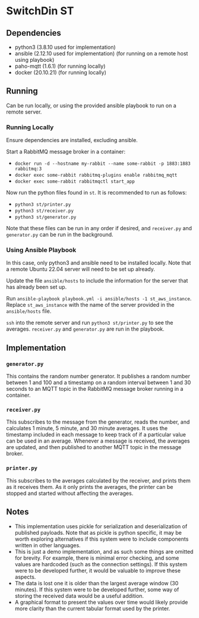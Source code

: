 # SwitchDin ST

## Dependencies
- python3 (3.8.10 used for implementation)
- ansible (2.12.10 used for implementation) (for running on a remote host using playbook)
- paho-mqtt (1.6.1) (for running locally)
- docker (20.10.21) (for running locally)

## Running
Can be run locally, or using the provided ansible playbook to run on a remote server.

### Running Locally
Ensure dependencies are installed, excluding ansible.

Start a RabbitMQ message broker in a container:
- `docker run -d --hostname my-rabbit --name some-rabbit -p 1883:1883 rabbitmq:3`
- `docker exec some-rabbit rabbitmq-plugins enable rabbitmq_mqtt`
- `docker exec some-rabbit rabbitmqctl start_app`

Now run the python files found in `st`. It is recommended to run as follows:
- `python3 st/printer.py`
- `python3 st/receiver.py`
- `python3 st/generator.py`

Note that these files can be run in any order if desired, and `receiver.py` and `generator.py` can be run in the background.

### Using Ansible Playbook
In this case, only python3 and ansible need to be installed locally.
Note that a remote Ubuntu 22.04 server will need to be set up already.

Update the file `ansible/hosts` to include the information for the server that has already been set up.

Run `ansible-playbook playbook.yml -i ansible/hosts -1 st_aws_instance`. Replace `st_aws_instance` with the name of the server provided in the `ansible/hosts` file.

`ssh` into the remote server and run `python3 st/printer.py` to see the averages. `receiver.py` and `generator.py` are run in the playbook.

## Implementation
### `generator.py`
This contains the random number generator. It publishes a random number between 1 and 100 and a timestamp on a random interval between 1 and 30 seconds to an MQTT topic in the RabbitMQ message broker running in a container.

### `receiver.py`
This subscribes to the message from the generator, reads the number, and calculates 1 minute, 5 minute, and 30 minute averages. It uses the timestamp included in each message to keep track of if a particular value can be used in an average. Whenever a message is received, the averages are updated, and then published to another MQTT topic in the message broker.

### `printer.py`
This subscribes to the averages calculated by the receiver, and prints them as it receives them. As it only prints the averages, the printer can be stopped and started without affecting the averages.

## Notes
- This implementation uses pickle for serialization and deserialization of published payloads. Note that as pickle is python specific, it may be worth exploring alternatives if this system were to include components written in other languages.
- This is just a demo implementation, and as such some things are omitted for brevity. For example, there is minimal error checking, and some values are hardcoded (such as the connection settings). If this system were to be developed further, it would be valuable to improve these aspects.
- The data is lost one it is older than the largest average window (30 minutes). If this system were to be developed further, some way of storing the received data would be a useful addition.
- A graphical format to present the values over time would likely provide more clarity than the current tabular format used by the printer.